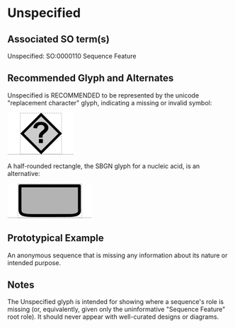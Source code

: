 # Unspecified

## Associated SO term(s)
Unspecified: SO:0000110 Sequence Feature

## Recommended Glyph and Alternates

Unspecified is RECOMMENDED to be represented by the unicode "replacement character" glyph, indicating a missing or invalid symbol:

  ![glyph specification](replacement-glyph-specification.png)

A half-rounded rectangle, the SBGN glyph for a nucleic acid, is an alternative:

  ![glyph specification](halfround-rectangle-specification.png)


## Prototypical Example

An anonymous sequence that is missing any information about its nature or intended purpose.

## Notes
The Unspecified glyph is intended for showing where a sequence's role is missing (or, equivalently, given only the uninformative "Sequence Feature" root role). It should never appear with well-curated designs or diagrams.
